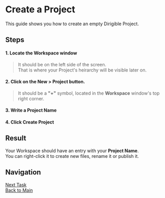 # Create a Project
This guide shows you how to create an empty Dirigible Project.
## Steps
#### 1. Locate the **Workspace** window
> It should be on the left side of the screen.</br>
> That is where your Project's heirarchy will be visible later on.
#### 2. Click on the **New > Project** button.
> It should be a **"+"** symbol, located in the **Workspace** window's top right corner.
#### 3. Write a **Project Name**
#### 4. Click **Create Project** 

## Result
Your Workspace should have an entry with your **Project Name**.</br>
You can right-click it to create new files, rename it or publish it.

## Navigation
[Next Task](https://github.com/dirigiblelabs/curriculum/blob/master/IvoYakov/DirigibleDoc/Guides/CreateDatabaseTable.md)</br>
[Back to Main](https://github.com/dirigiblelabs/curriculum/edit/master/IvoYakov/DirigibleDoc)
